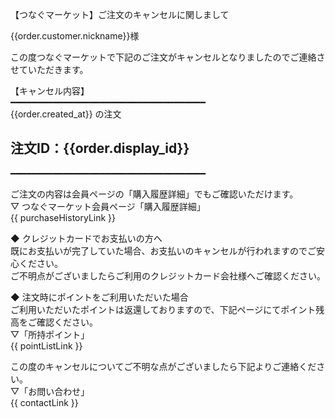 【つなぐマーケット】ご注文のキャンセルに関しまして

{{order.customer.nickname}}様 <br/>

この度つなぐマーケットで下記のご注文がキャンセルとなりましたのでご連絡させていただきます。 <br/>

【キャンセル内容】<br/>
━━━━━━━━━━━━━━━━━━━━━━━━━━━━━━━━━━━━━ <br/>
{{order.created_at}} の注文 <br/>

## 注文ID：{{order.display_id}} <br/>

━━━━━━━━━━━━━━━━━━━━━━━━━━━━━━━━━━━━━ <br/>

ご注文の内容は会員ページの「購入履歴詳細」でもご確認いただけます。 <br/>
▽ つなぐマーケット会員ページ「購入履歴詳細」 <br/>
{{ purchaseHistoryLink }} <br/>

◆ クレジットカードでお支払いの方へ <br/>
既にお支払いが完了していた場合、お支払いのキャンセルが行われますのでご安心ください。 <br/>
ご不明点がございましたらご利用のクレジットカード会社様へご確認ください。<br/>

◆ 注文時にポイントをご利用いただいた場合 <br/>
ご利用いただいたポイントは返還しておりますので、下記ページにてポイント残高をご確認ください。<br/>
▽「所持ポイント」 <br/>
{{ pointListLink }} <br/>

この度のキャンセルについてご不明な点がございましたら下記よりご連絡ください。 <br/>
▽「お問い合わせ」<br/>
{{ contactLink }} <br/>
